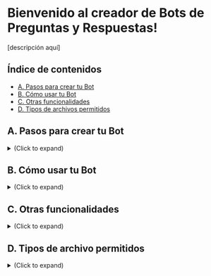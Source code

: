 # Bienvenido al creador de Bots de Preguntas y Respuestas!

[descripción aquí]

## Índice de contenidos
* [A. Pasos para crear tu Bot](#pasos_crear_bot)
* [B. Cómo usar tu Bot](#uso_bot)
* [C. Otras funcionalidades](#otros)
* [D. Tipos de archivos permitidos](#tipos_archivo)


<a name="pasos_crear_bot"></a>
## A. Pasos para crear tu Bot
<details> 
<summary> (Click to expand) </summary>
<br /> 
	
1. **Crea una colección de documentos** vacía.
	1. Vete a la pestaña X
	2. Rellena Y
2. **Sube tus documentos**. Clica aquí para ver una lista de los tipos de archivo válidos. Los pasos para subir los documentos son los siguientes:
	1. Ve a la pestaña **Colección**
	2. Súbelos en el drag-and-drop
	3. Clica en ...
	4. Espera a ver el mensaje de ...
3. **Recalcula tu colección**. Para que los cambios de los nuevos documentos surtan efecto, tienes que recalcular la colección.
	1. Ve a la pestaña X
	2. Clica en el botón ...
[IMAGEN AQUÍ]

Voilà! Cuando veas este mensaje significa que tu colección está lista para usarse.
</details>


<a name="uso_bot"></a>
## B. Cómo usar tu Bot
<details> 
<summary> (Click to expand)</summary>
<br /> 
	
1. **Asegúrate de tener marcada la casilla de tu colección**
2. **Ve a la pestaña de "Uso"**. En esa pestaña tienes varias opciones para usar tu bot. Por ejemplo, ...
</details>


<a name="otros"></a>
## C. Otras funcionalidades
<details>
<summary>(Click to expand)</summary>
<br /> 

Tienes a tu disposición otras funcionalidades muy útiles:

### C.1 Evalúa tu Bot
En la pestaña **Evaluación**, puedes estimar la calidad de tu bot. Para ello necesitas crear tú una serie de preguntas y respuestas correctas. Estas se compararán con las respuestas automáticas de tu bot para determinar la calidad, así que es muy importante que las respuestas sean válidas.

1. Vete a la pestaña **Evaluación**
2. Sube tu archivo con preguntas y respuestas correctas. 
3. Clica en XXX

La evaluación se muestra abajo.

Estamos trabajando para que en el futuro no tengas que crear tú la serie de preguntas y respuestas correctas. 

### C.2 Comprueba que todos los servicios están activos

* Vete a la pestaña **Diagnóstico**
* Los servicios que estén en verde están activos
  
</details>




<a name="tipos_archivo"></a>
## D. Tipos de archivo permitidos
<details>
<summary> (Click to expand)</summary>
<br /> 

Tipos de archivo que puede subir en la pestaña **Colección**:
* docx
* txt
* pdf
* csv
* audio: mp4, wav, mp3, flac, off, webm, m4a
</details>
